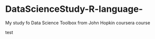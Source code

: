 # DataScienceStudy-R-language-
My study fo Data Science Toolbox from John Hopkin coursera course

test